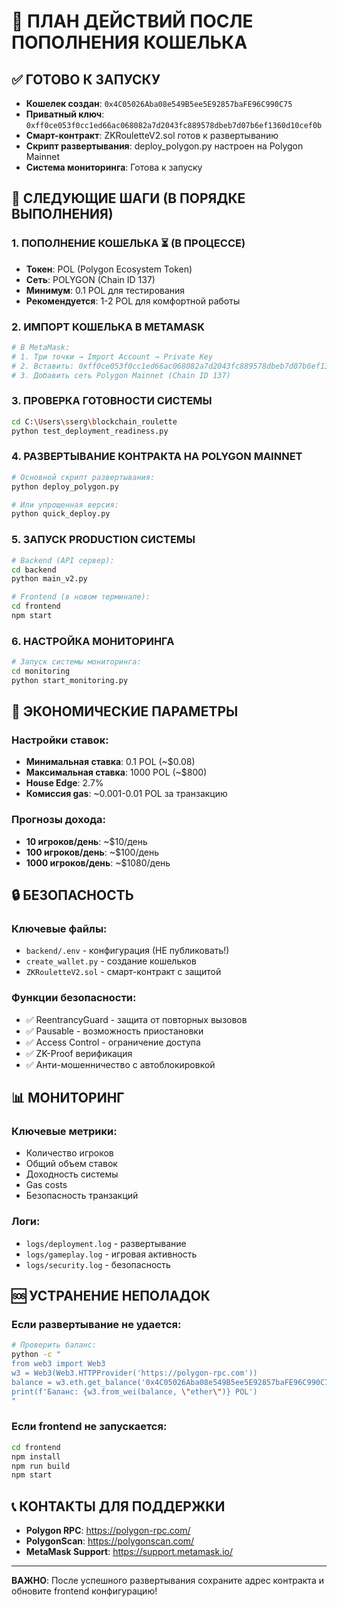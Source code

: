 # 🎯 ПЛАН ДЕЙСТВИЙ ПОСЛЕ ПОПОЛНЕНИЯ КОШЕЛЬКА

## ✅ ГОТОВО К ЗАПУСКУ
- **Кошелек создан**: `0x4C05026Aba08e549B5ee5E92857baFE96C990C75`
- **Приватный ключ**: `0xff0ce053f0cc1ed66ac068082a7d2043fc889578dbeb7d07b6ef1360d10cef0b`
- **Смарт-контракт**: ZKRouletteV2.sol готов к развертыванию
- **Скрипт развертывания**: deploy_polygon.py настроен на Polygon Mainnet
- **Система мониторинга**: Готова к запуску

## 🚀 СЛЕДУЮЩИЕ ШАГИ (В ПОРЯДКЕ ВЫПОЛНЕНИЯ)

### 1. ПОПОЛНЕНИЕ КОШЕЛЬКА ⏳ (В ПРОЦЕССЕ)
- **Токен**: POL (Polygon Ecosystem Token) 
- **Сеть**: POLYGON (Chain ID 137)
- **Минимум**: 0.1 POL для тестирования
- **Рекомендуется**: 1-2 POL для комфортной работы

### 2. ИМПОРТ КОШЕЛЬКА В METAMASK
```bash
# В MetaMask:
# 1. Три точки → Import Account → Private Key
# 2. Вставить: 0xff0ce053f0cc1ed66ac068082a7d2043fc889578dbeb7d07b6ef1360d10cef0b
# 3. Добавить сеть Polygon Mainnet (Chain ID 137)
```

### 3. ПРОВЕРКА ГОТОВНОСТИ СИСТЕМЫ
```bash
cd C:\Users\sserg\blockchain_roulette
python test_deployment_readiness.py
```

### 4. РАЗВЕРТЫВАНИЕ КОНТРАКТА НА POLYGON MAINNET
```bash
# Основной скрипт развертывания:
python deploy_polygon.py

# Или упрощенная версия:
python quick_deploy.py
```

### 5. ЗАПУСК PRODUCTION СИСТЕМЫ
```bash
# Backend (API сервер):
cd backend
python main_v2.py

# Frontend (в новом терминале):
cd frontend
npm start
```

### 6. НАСТРОЙКА МОНИТОРИНГА
```bash
# Запуск системы мониторинга:
cd monitoring
python start_monitoring.py
```

## 🎰 ЭКОНОМИЧЕСКИЕ ПАРАМЕТРЫ

### Настройки ставок:
- **Минимальная ставка**: 0.1 POL (~$0.08)
- **Максимальная ставка**: 1000 POL (~$800)
- **House Edge**: 2.7%
- **Комиссия gas**: ~0.001-0.01 POL за транзакцию

### Прогнозы дохода:
- **10 игроков/день**: ~$10/день
- **100 игроков/день**: ~$100/день  
- **1000 игроков/день**: ~$1080/день

## 🔒 БЕЗОПАСНОСТЬ

### Ключевые файлы:
- `backend/.env` - конфигурация (НЕ публиковать!)
- `create_wallet.py` - создание кошельков
- `ZKRouletteV2.sol` - смарт-контракт с защитой

### Функции безопасности:
- ✅ ReentrancyGuard - защита от повторных вызовов
- ✅ Pausable - возможность приостановки
- ✅ Access Control - ограничение доступа
- ✅ ZK-Proof верификация
- ✅ Анти-мошенничество с автоблокировкой

## 📊 МОНИТОРИНГ

### Ключевые метрики:
- Количество игроков
- Общий объем ставок
- Доходность системы
- Gas costs
- Безопасность транзакций

### Логи:
- `logs/deployment.log` - развертывание
- `logs/gameplay.log` - игровая активность
- `logs/security.log` - безопасность

## 🆘 УСТРАНЕНИЕ НЕПОЛАДОК

### Если развертывание не удается:
```bash
# Проверить баланс:
python -c "
from web3 import Web3
w3 = Web3(Web3.HTTPProvider('https://polygon-rpc.com'))
balance = w3.eth.get_balance('0x4C05026Aba08e549B5ee5E92857baFE96C990C75')
print(f'Баланс: {w3.from_wei(balance, \"ether\")} POL')
"
```

### Если frontend не запускается:
```bash
cd frontend
npm install
npm run build
npm start
```

## 📞 КОНТАКТЫ ДЛЯ ПОДДЕРЖКИ
- **Polygon RPC**: https://polygon-rpc.com/
- **PolygonScan**: https://polygonscan.com/
- **MetaMask Support**: https://support.metamask.io/

---
**ВАЖНО**: После успешного развертывания сохраните адрес контракта и обновите frontend конфигурацию! 
